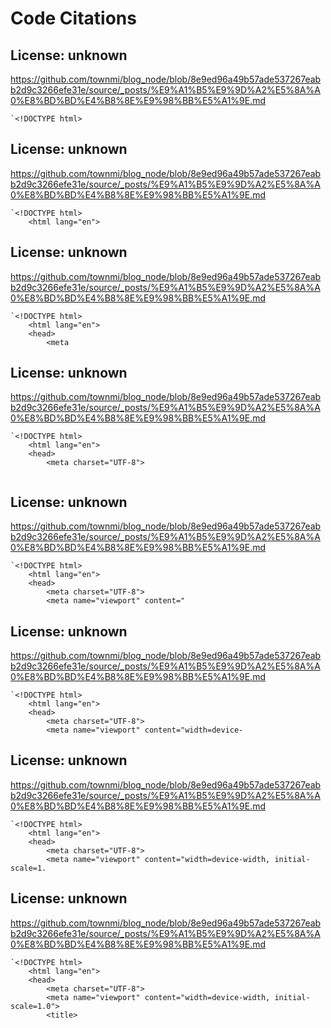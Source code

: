 # Code Citations

## License: unknown
https://github.com/townmi/blog_node/blob/8e9ed96a49b57ade537267eabb2d9c3266efe31e/source/_posts/%E9%A1%B5%E9%9D%A2%E5%8A%A0%E8%BD%BD%E4%B8%8E%E9%98%BB%E5%A1%9E.md

```
`<!DOCTYPE html>
```


## License: unknown
https://github.com/townmi/blog_node/blob/8e9ed96a49b57ade537267eabb2d9c3266efe31e/source/_posts/%E9%A1%B5%E9%9D%A2%E5%8A%A0%E8%BD%BD%E4%B8%8E%E9%98%BB%E5%A1%9E.md

```
`<!DOCTYPE html>
    <html lang="en">
```


## License: unknown
https://github.com/townmi/blog_node/blob/8e9ed96a49b57ade537267eabb2d9c3266efe31e/source/_posts/%E9%A1%B5%E9%9D%A2%E5%8A%A0%E8%BD%BD%E4%B8%8E%E9%98%BB%E5%A1%9E.md

```
`<!DOCTYPE html>
    <html lang="en">
    <head>
        <meta
```


## License: unknown
https://github.com/townmi/blog_node/blob/8e9ed96a49b57ade537267eabb2d9c3266efe31e/source/_posts/%E9%A1%B5%E9%9D%A2%E5%8A%A0%E8%BD%BD%E4%B8%8E%E9%98%BB%E5%A1%9E.md

```
`<!DOCTYPE html>
    <html lang="en">
    <head>
        <meta charset="UTF-8">
        
```


## License: unknown
https://github.com/townmi/blog_node/blob/8e9ed96a49b57ade537267eabb2d9c3266efe31e/source/_posts/%E9%A1%B5%E9%9D%A2%E5%8A%A0%E8%BD%BD%E4%B8%8E%E9%98%BB%E5%A1%9E.md

```
`<!DOCTYPE html>
    <html lang="en">
    <head>
        <meta charset="UTF-8">
        <meta name="viewport" content="
```


## License: unknown
https://github.com/townmi/blog_node/blob/8e9ed96a49b57ade537267eabb2d9c3266efe31e/source/_posts/%E9%A1%B5%E9%9D%A2%E5%8A%A0%E8%BD%BD%E4%B8%8E%E9%98%BB%E5%A1%9E.md

```
`<!DOCTYPE html>
    <html lang="en">
    <head>
        <meta charset="UTF-8">
        <meta name="viewport" content="width=device-
```


## License: unknown
https://github.com/townmi/blog_node/blob/8e9ed96a49b57ade537267eabb2d9c3266efe31e/source/_posts/%E9%A1%B5%E9%9D%A2%E5%8A%A0%E8%BD%BD%E4%B8%8E%E9%98%BB%E5%A1%9E.md

```
`<!DOCTYPE html>
    <html lang="en">
    <head>
        <meta charset="UTF-8">
        <meta name="viewport" content="width=device-width, initial-scale=1.
```


## License: unknown
https://github.com/townmi/blog_node/blob/8e9ed96a49b57ade537267eabb2d9c3266efe31e/source/_posts/%E9%A1%B5%E9%9D%A2%E5%8A%A0%E8%BD%BD%E4%B8%8E%E9%98%BB%E5%A1%9E.md

```
`<!DOCTYPE html>
    <html lang="en">
    <head>
        <meta charset="UTF-8">
        <meta name="viewport" content="width=device-width, initial-scale=1.0">
        <title>
```

